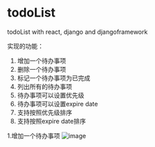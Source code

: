 # todoList
todoList with react, django and djangoframework

实现的功能：
1. 增加一个待办事项
2. 删除一个待办事项
3. 标记一个待办事项为已完成
4. 列出所有的待办事项
5. 待办事项可以设置优先级
6. 待办事项可以设置expire date
7. 支持按照优先级排序
8. 支持按照expire date排序


1.增加一个待办事项
![image](https://github.com/ynyhxfo/todoList/tree/master/images/add.gif)
